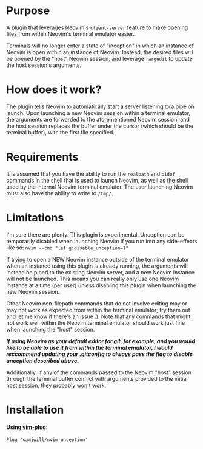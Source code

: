 # Purpose

A plugin that leverages Neovim's `client-server` feature to make opening files
from within Neovim's terminal emulator easier.

Terminals will no longer enter a state of "inception" in which an instance of
Neovim is open within an instance of Neovim. Instead, the desired files will be
opened by the "host" Neovim session, and leverage `:argedit` to update the host
session's arguments.

# How does it work?

The plugin tells Neovim to automatically start a server listening to a pipe on
launch. Upon launching a new Neovim session within a terminal emulator, the
arguments are forwarded to the aforementioned Neovim session, and the host
session replaces the buffer under the cursor (which should be the terminal
buffer), with the first file specified.

# Requirements

It is assumed that you have the ability to run the `realpath` and `pidof`
commands in the shell that is used to launch Neovim, as well as the shell used
by the internal Neovim terminal emulator. The user launching Neovim must also
have the ability to write to `/tmp/`.

# Limitations

I'm sure there are plenty. This plugin is experimental. Unception can be
temporarily disabled when launching Neovim if you run into any side-effects
like so: `nvim --cmd "let g:disable_unception=1"`

If trying to open a NEW Neovim instance outside of the terminal emulator when
an instance using this plugin is already running, the arguments will instead be
piped to the existing Neovim server, and a new Neovim instance will not be
launched. This means you can really only use one Neovim instance at a time (per
user) unless disabling this plugin when launching the new Neovim session.

Other Neovim non-filepath commands that do not involve editing may or may not
work as expected from within the terminal emulator; try them out and let me
know if there's an issue :). Note that any commands that might not work well
within the Neovim terminal emulator should work just fine when launching the
"host" session.

***If using Neovim as your default editor for git, for example, and you would
like to be able to use it from within the terminal emulator, I would reccommend
updating your .gitconfig to always pass the flag to disable unception described
above.***

Additionally, if any of the commands passed to the Neovim "host" session
through the terminal buffer conflict with arguments provided to the initial
host session, they probably won't work.

# Installation

#### Using [vim-plug](https://github.com/junegunn/vim-plug):

    Plug 'samjwill/nvim-unception'

